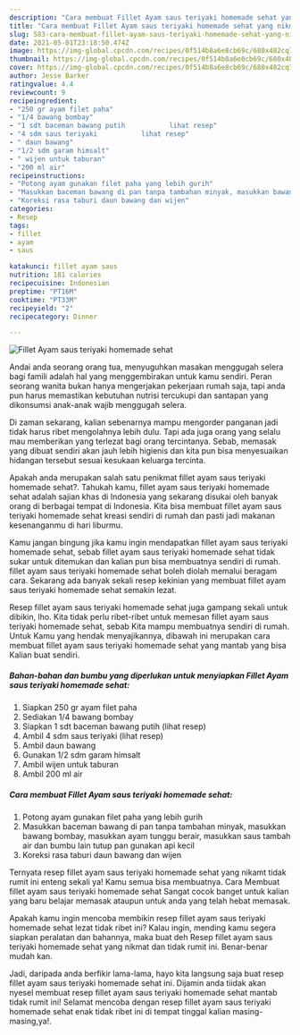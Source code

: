 ```yaml
---
description: "Cara membuat Fillet Ayam saus teriyaki homemade sehat yang nikmat Untuk Jualan"
title: "Cara membuat Fillet Ayam saus teriyaki homemade sehat yang nikmat Untuk Jualan"
slug: 583-cara-membuat-fillet-ayam-saus-teriyaki-homemade-sehat-yang-nikmat-untuk-jualan
date: 2021-05-01T23:18:50.474Z
image: https://img-global.cpcdn.com/recipes/0f514b8a6e8cb69c/680x482cq70/fillet-ayam-saus-teriyaki-homemade-sehat-foto-resep-utama.jpg
thumbnail: https://img-global.cpcdn.com/recipes/0f514b8a6e8cb69c/680x482cq70/fillet-ayam-saus-teriyaki-homemade-sehat-foto-resep-utama.jpg
cover: https://img-global.cpcdn.com/recipes/0f514b8a6e8cb69c/680x482cq70/fillet-ayam-saus-teriyaki-homemade-sehat-foto-resep-utama.jpg
author: Jesse Barker
ratingvalue: 4.4
reviewcount: 9
recipeingredient:
- "250 gr ayam filet paha"
- "1/4 bawang bombay"
- "1 sdt baceman bawang putih           lihat resep"
- "4 sdm saus teriyaki           lihat resep"
- " daun bawang"
- "1/2 sdm garam himsalt"
- " wijen untuk taburan"
- "200 ml air"
recipeinstructions:
- "Potong ayam gunakan filet paha yang lebih gurih"
- "Masukkan baceman bawang di pan tanpa tambahan minyak, masukkan bawang bombay, masukkan ayam tunggu berair, masukkan saus tambah air dan bumbu lain tutup pan gunakan api kecil"
- "Koreksi rasa taburi daun bawang dan wijen"
categories:
- Resep
tags:
- fillet
- ayam
- saus

katakunci: fillet ayam saus 
nutrition: 181 calories
recipecuisine: Indonesian
preptime: "PT16M"
cooktime: "PT33M"
recipeyield: "2"
recipecategory: Dinner

---
```



![Fillet Ayam saus teriyaki homemade sehat](https://img-global.cpcdn.com/recipes/0f514b8a6e8cb69c/680x482cq70/fillet-ayam-saus-teriyaki-homemade-sehat-foto-resep-utama.jpg)

Andai anda seorang orang tua, menyuguhkan masakan menggugah selera bagi famili adalah hal yang menggembirakan untuk kamu sendiri. Peran seorang  wanita bukan hanya mengerjakan pekerjaan rumah saja, tapi anda pun harus memastikan kebutuhan nutrisi tercukupi dan santapan yang dikonsumsi anak-anak wajib menggugah selera.

Di zaman  sekarang, kalian sebenarnya mampu mengorder panganan jadi tidak harus ribet mengolahnya lebih dulu. Tapi ada juga orang yang selalu mau memberikan yang terlezat bagi orang tercintanya. Sebab, memasak yang dibuat sendiri akan jauh lebih higienis dan kita pun bisa menyesuaikan hidangan tersebut sesuai kesukaan keluarga tercinta. 



Apakah anda merupakan salah satu penikmat fillet ayam saus teriyaki homemade sehat?. Tahukah kamu, fillet ayam saus teriyaki homemade sehat adalah sajian khas di Indonesia yang sekarang disukai oleh banyak orang di berbagai tempat di Indonesia. Kita bisa membuat fillet ayam saus teriyaki homemade sehat kreasi sendiri di rumah dan pasti jadi makanan kesenanganmu di hari liburmu.

Kamu jangan bingung jika kamu ingin mendapatkan fillet ayam saus teriyaki homemade sehat, sebab fillet ayam saus teriyaki homemade sehat tidak sukar untuk ditemukan dan kalian pun bisa membuatnya sendiri di rumah. fillet ayam saus teriyaki homemade sehat boleh diolah memalui beragam cara. Sekarang ada banyak sekali resep kekinian yang membuat fillet ayam saus teriyaki homemade sehat semakin lezat.

Resep fillet ayam saus teriyaki homemade sehat juga gampang sekali untuk dibikin, lho. Kita tidak perlu ribet-ribet untuk memesan fillet ayam saus teriyaki homemade sehat, sebab Kita mampu membuatnya sendiri di rumah. Untuk Kamu yang hendak menyajikannya, dibawah ini merupakan cara membuat fillet ayam saus teriyaki homemade sehat yang mantab yang bisa Kalian buat sendiri.

<!--inarticleads1-->

##### Bahan-bahan dan bumbu yang diperlukan untuk menyiapkan Fillet Ayam saus teriyaki homemade sehat:

1. Siapkan 250 gr ayam filet paha
1. Sediakan 1/4 bawang bombay
1. Siapkan 1 sdt baceman bawang putih           (lihat resep)
1. Ambil 4 sdm saus teriyaki           (lihat resep)
1. Ambil  daun bawang
1. Gunakan 1/2 sdm garam himsalt
1. Ambil  wijen untuk taburan
1. Ambil 200 ml air




<!--inarticleads2-->

##### Cara membuat Fillet Ayam saus teriyaki homemade sehat:

1. Potong ayam gunakan filet paha yang lebih gurih
1. Masukkan baceman bawang di pan tanpa tambahan minyak, masukkan bawang bombay, masukkan ayam tunggu berair, masukkan saus tambah air dan bumbu lain tutup pan gunakan api kecil
1. Koreksi rasa taburi daun bawang dan wijen




Ternyata resep fillet ayam saus teriyaki homemade sehat yang nikamt tidak rumit ini enteng sekali ya! Kamu semua bisa membuatnya. Cara Membuat fillet ayam saus teriyaki homemade sehat Sangat cocok banget untuk kalian yang baru belajar memasak ataupun untuk anda yang telah hebat memasak.

Apakah kamu ingin mencoba membikin resep fillet ayam saus teriyaki homemade sehat lezat tidak ribet ini? Kalau ingin, mending kamu segera siapkan peralatan dan bahannya, maka buat deh Resep fillet ayam saus teriyaki homemade sehat yang nikmat dan tidak rumit ini. Benar-benar mudah kan. 

Jadi, daripada anda berfikir lama-lama, hayo kita langsung saja buat resep fillet ayam saus teriyaki homemade sehat ini. Dijamin anda tiidak akan nyesel membuat resep fillet ayam saus teriyaki homemade sehat mantab tidak rumit ini! Selamat mencoba dengan resep fillet ayam saus teriyaki homemade sehat enak tidak ribet ini di tempat tinggal kalian masing-masing,ya!.

